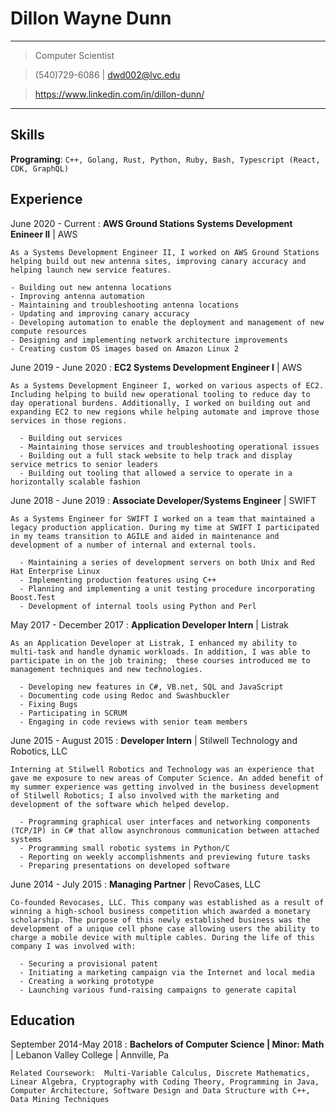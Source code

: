 Dillon Wayne Dunn
===========

---

>  Computer Scientist

> (540)729-6086 |
> dwd002@lvc.edu

> https://www.linkedin.com/in/dillon-dunn/

---

Skills
---

**Programing**:
`C++, Golang, Rust, Python, Ruby, Bash, Typescript (React, CDK, GraphQL)`

Experience
---

June 2020 - Current
:   **AWS Ground Stations Systems Development Enineer II** | AWS

    As a Systems Development Engineer II, I worked on AWS Ground Stations helping build out new antenna sites, improving canary accuracy and helping launch new service features.

    - Building out new antenna locations
    - Improving antenna automation
    - Maintaining and troubleshooting antenna locations
    - Updating and improving canary accuracy
    - Developing automation to enable the deployment and management of new compute resources
    - Designing and implementing network architecture improvements
    - Creating custom OS images based on Amazon Linux 2
  
June 2019 - June 2020
:   **EC2 Systems Development Engineer I** | AWS

    As a Systems Development Engineer I, worked on various aspects of EC2. Including helping to build new operational tooling to reduce day to day operational burdens. Additionally, I worked on building out and expanding EC2 to new regions while helping automate and improve those services in those regions.

      - Building out services
      - Maintaining those services and troubleshooting operational issues
      - Building out a full stack website to help track and display service metrics to senior leaders
      - Building out tooling that allowed a service to operate in a horizontally scalable fashion

June 2018 - June 2019
:   **Associate Developer/Systems Engineer** | SWIFT

    As a Systems Engineer for SWIFT I worked on a team that maintained a legacy production application. During my time at SWIFT I participated in my teams transition to AGILE and aided in maintenance and development of a number of internal and external tools.

      - Maintaining a series of development servers on both Unix and Red Hat Enterprise Linux
      - Implementing production features using C++
      - Planning and implementing a unit testing procedure incorporating Boost.Test
      - Development of internal tools using Python and Perl


May 2017 - December 2017
:   **Application Developer Intern** | Listrak

    As an Application Developer at Listrak, I enhanced my ability to multi-task and handle dynamic workloads. In addition, I was able to participate in on the job training;  these courses introduced me to management techniques and new technologies.

      - Developing new features in C#, VB.net, SQL and JavaScript
      - Documenting code using Redoc and Swashbuckler
      - Fixing Bugs
      - Participating in SCRUM
      - Engaging in code reviews with senior team members


June 2015 - August 2015
: **Developer Intern** | Stilwell Technology and Robotics, LLC

    Interning at Stilwell Robotics and Technology was an experience that gave me exposure to new areas of Computer Science. An added benefit of my summer experience was getting involved in the business development of Stilwell Robotics; I also involved with the marketing and development of the software which helped develop.

      - Programming graphical user interfaces and networking components (TCP/IP) in C# that allow asynchronous communication between attached systems
      - Programming small robotic systems in Python/C
      - Reporting on weekly accomplishments and previewing future tasks
      - Preparing presentations on developed software

June 2014 - July 2015
: **Managing Partner**  | RevoCases, LLC

    Co-founded Revocases, LLC. This company was established as a result of winning a high-school business competition which awarded a monetary scholarship. The purpose of this newly established business was the development of a unique cell phone case allowing users the ability to charge a mobile device with multiple cables. During the life of this company I was involved with:

      - Securing a provisional patent
      - Initiating a marketing campaign via the Internet and local media
      - Creating a working prototype
      - Launching various fund-raising campaigns to generate capital

Education
---

September 2014-May 2018
:   **Bachelors of Computer Science | Minor: Math** | Lebanon Valley College | Annville, Pa

    Related Coursework:  Multi-Variable Calculus, Discrete Mathematics, Linear Algebra, Cryptography with Coding Theory, Programming in Java, Computer Architecture, Software Design and Data Structure with C++, Data Mining Techniques